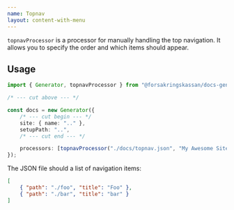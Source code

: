 ```yaml
---
name: Topnav
layout: content-with-menu
---
```


`topnavProcessor` is a processor for manually handling the top navigation.
It allows you to specify the order and which items should appear.

## Usage

```ts
import { Generator, topnavProcessor } from "@forsakringskassan/docs-generator";

/* --- cut above --- */

const docs = new Generator({
    /* --- cut begin --- */
    site: { name: ".." },
    setupPath: "..",
    /* --- cut end --- */

    processors: [topnavProcessor("./docs/topnav.json", "My Awesome Site!")],
});
```

The JSON file should a list of navigation items:

```json
[
    { "path": "./foo", "title": "Foo" },
    { "path": "./bar", "title": "bar" }
]
```
